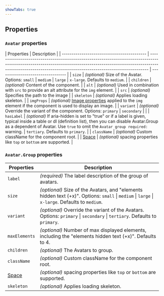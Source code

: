 ```yaml
---
showTabs: true
---
```


## Properties

### `Avatar` properties

| Properties                                  | Description                                                                                                                                                                                                                               |
| ------------------------------------------- | ----------------------------------------------------------------------------------------------------------------------------------------------------------------------------------------------------------------------------------------- | ---------------------------------- |
| `size`                                      | _(optional)_ Size of the Avatar. Options: `small` \| `medium` \| `large` \| `x-large`. Defaults to `medium`.                                                                                                                              |
| `children`                                  | _(optional)_ Content of the component.                                                                                                                                                                                                    |
| `alt`                                       | _(optional)_ Used in combination with `src` to provide an alt attribute for the `img` element.                                                                                                                                            |
| `src`                                       | _(optional)_ Specifies the path to the image                                                                                                                                                                                              |
| `skeleton`                                  | _(optional)_ Applies loading skeleton.                                                                                                                                                                                                    |
| `imgProps`                                  | _(optional)_ [Image properties](/uilib/elements/image) applied to the `img` element if the component is used to display an image.                                                                                                         |
| `variant`                                   | _(optional)_ Override the variant of the component. Options: `primary` \| `secondary` \|                                                                                                                                                  |
| `hasLabel`                                  | _(optional)_ If aria-hidden is set to "true" or if a label is given, typical inside a table or dl (definition list), then you can disable Avatar.Group as a dependent of Avatar. Use `true` to omit the `Avatar group required:` warning. | `tertiary`. Defaults to `primary`. |
| `className`                                 | _(optional)_ Custom className for the component root.                                                                                                                                                                                     |
| [Space](/uilib/components/space/properties) | _(optional)_ spacing properties like `top` or `bottom` are supported.                                                                                                                                                                     |

### `Avatar.Group` properties

| Properties                                  | Description                                                                                                                                    |
| ------------------------------------------- | ---------------------------------------------------------------------------------------------------------------------------------------------- |
| `label`                                     | _(required)_ The label description of the group of avatars.                                                                                    |
| `size`                                      | _(optional)_ Size of the Avatars, and "elements hidden text (+x)". Options: `small` \| `medium` \| `large` \| `x-large`. Defaults to `medium`. |
| `variant`                                   | _(optional)_ Override the variant of the Avatars. Options: `primary` \| `secondary` \| `tertiary`. Defaults to `primary`.                      |
| `maxElements`                               | _(optional)_ Number of max displayed elements, including the "elements hidden text (+x)". Defaults to 4.                                       |
| `children`                                  | _(optional)_ The Avatars to group.                                                                                                             |
| `className`                                 | _(optional)_ Custom className for the component root.                                                                                          |
| [Space](/uilib/components/space/properties) | _(optional)_ spacing properties like `top` or `bottom` are supported.                                                                          |
| `skeleton`                                  | _(optional)_ Applies loading skeleton.                                                                                                         |
